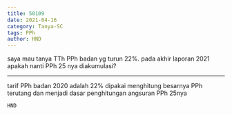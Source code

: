 ```yaml
---
title: 50109
date: 2021-04-16
category: Tanya-SC
tags: PPh
author: HND
---
```


saya mau tanya TTh PPh badan yg turun 22%. pada akhir laporan 2021 apakah nanti PPh 25 nya diakumulasi?

---

tarif PPh badan 2020 adalah 22% dipakai menghitung besarnya PPh terutang dan menjadi dasar penghitungan angsuran PPh 25nya

`HND`
